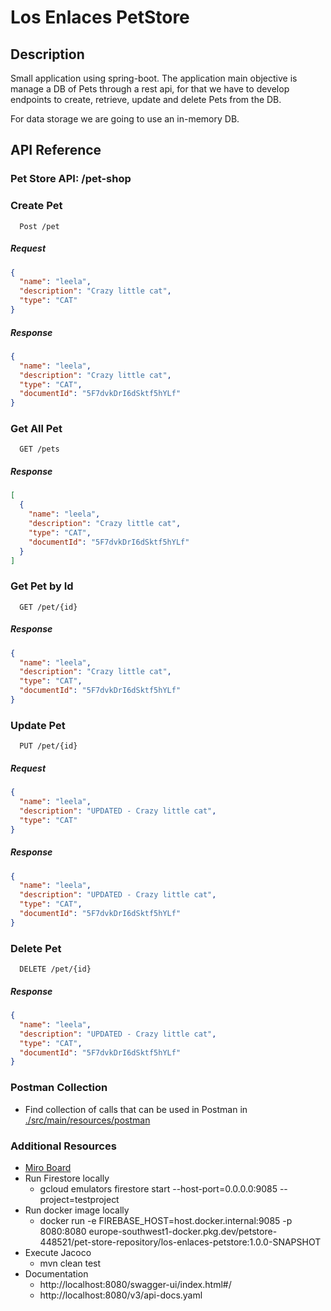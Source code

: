 # Los Enlaces PetStore

## Description

Small application using spring-boot.
The application main objective is manage a DB of Pets through a rest api,
for that we have to develop endpoints to create, retrieve, update and delete Pets from the DB.

For data storage we are going to use an in-memory DB.

## API Reference

### Pet Store API: /pet-shop

### Create Pet

```http
  Post /pet
```

##### Request

```json
{
  "name": "leela",
  "description": "Crazy little cat",
  "type": "CAT"
}
```
##### Response

```json
{
  "name": "leela",
  "description": "Crazy little cat",
  "type": "CAT",
  "documentId": "5F7dvkDrI6dSktf5hYLf"
}
```

### Get All Pet

```http
  GET /pets
```

##### Response

```json
[
  {
    "name": "leela",
    "description": "Crazy little cat",
    "type": "CAT",
    "documentId": "5F7dvkDrI6dSktf5hYLf"
  }
]
```

### Get Pet by Id

```http
  GET /pet/{id}
```

##### Response

```json
{
  "name": "leela",
  "description": "Crazy little cat",
  "type": "CAT",
  "documentId": "5F7dvkDrI6dSktf5hYLf"
}
```

### Update Pet

```http
  PUT /pet/{id}
```

##### Request

```json
{
  "name": "leela",
  "description": "UPDATED - Crazy little cat",
  "type": "CAT"
}
```

##### Response

```json
{
  "name": "leela",
  "description": "UPDATED - Crazy little cat",
  "type": "CAT",
  "documentId": "5F7dvkDrI6dSktf5hYLf"
}
```

### Delete Pet

```http
  DELETE /pet/{id}
```

##### Response

```json
{
  "name": "leela",
  "description": "UPDATED - Crazy little cat",
  "type": "CAT",
  "documentId": "5F7dvkDrI6dSktf5hYLf"
}
```

### Postman Collection

- Find collection of calls that can be used in Postman in [./src/main/resources/postman](./src/main/resources/postman)



### Additional Resources

- [Miro Board](https://miro.com/welcome/VnV4ajlON3NwNzVqVFY5QVRHL0k4eWtUVHZVbFBaNVFWanRsUGUvVmZsM2VsQ09PZWhxV3EzN3I1YTVwT25iTFY5dUZ6Mm1nSlcyUDNzekRNNmg0SFo4a3BrRnozNTNNVWZPd0p5T3BsZXJiWmorUDNpcVYyVVNxRDkyTmZUZXohZQ==?share_link_id=972822618721)
- Run Firestore locally
  - gcloud emulators firestore start --host-port=0.0.0.0:9085 --project=testproject
- Run docker image locally
  - docker run -e FIREBASE_HOST=host.docker.internal:9085 -p 8080:8080 europe-southwest1-docker.pkg.dev/petstore-448521/pet-store-repository/los-enlaces-petstore:1.0.0-SNAPSHOT
- Execute Jacoco
  - mvn clean test
- Documentation
  - http://localhost:8080/swagger-ui/index.html#/
  - http://localhost:8080/v3/api-docs.yaml